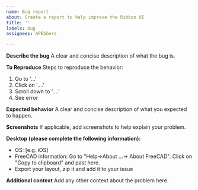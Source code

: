 ```yaml
---
name: Bug report
about: Create a report to help improve the Ribbon UI
title: ''
labels: bug
assignees: APEbbers

---
```


**Describe the bug**
A clear and concise description of what the bug is.

**To Reproduce**
Steps to reproduce the behavior:
1. Go to '...'
2. Click on '....'
3. Scroll down to '....'
4. See error

**Expected behavior**
A clear and concise description of what you expected to happen.

**Screenshots**
If applicable, add screenshots to help explain your problem.

**Desktop (please complete the following information):**
 - OS: [e.g. iOS]
 - FreeCAD information: 
   Go to "Help->About ...-> About FreeCAD". Click on "Copy to clipboard" and past here.
- Export your layout, zip it and add it to your issue

**Additional context**
Add any other context about the problem here.

